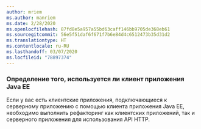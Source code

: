 ```yaml
---
author: mriem
ms.author: manriem
ms.date: 2/28/2020
ms.openlocfilehash: 87fd8e5a957a55bd63caff146bb9705de368eb61
ms.sourcegitcommit: 56e5f51daf6f671f7b6e84d4c6512473b35d31d2
ms.translationtype: HT
ms.contentlocale: ru-RU
ms.lasthandoff: 03/07/2020
ms.locfileid: "78897374"
---
```

### <a name="determine-whether-the-java-ee-application-client-feature-is-in-use"></a>Определение того, используется ли клиент приложения Java EE

Если у вас есть клиентские приложения, подключающиеся к серверному приложению с помощью клиента приложения Java EE, необходимо выполнить рефакторинг как клиентских приложений, так и серверного приложения для использования API HTTP.
